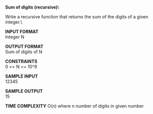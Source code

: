 **Sum of digits (recursive)**\

Write a recursive function that returns the sum of the digits of a given integer.\

**INPUT FORMAT**\
Integer N

**OUTPUT FORMAT**\
Sum of digits of N

**CONSTRAINTS**\
0 <= N <= 10^9

**SAMPLE INPUT**\
12345

**SAMPLE OUTPUT**\
15

**TIME COMPLEXITY**
O(n) where n number of digits in given number